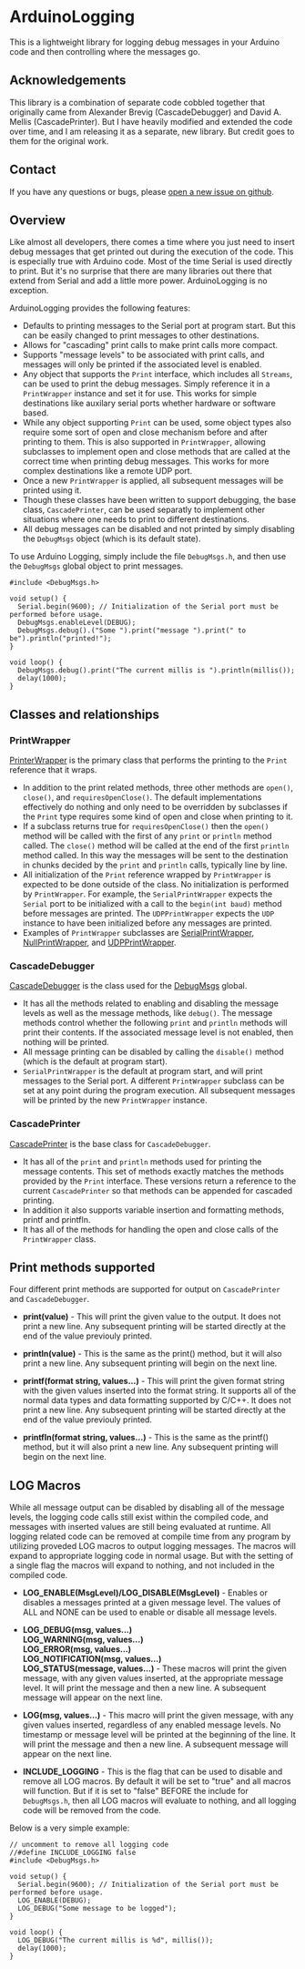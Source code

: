# ArduinoLogging
This is a lightweight library for logging debug messages in your Arduino code
and then controlling where the messages go.

## Acknowledgements
This library is a combination of separate code cobbled together that originally
came from Alexander Brevig (CascadeDebugger) and David A. Mellis
(CascadePrinter). But I have heavily modified and extended the code over time,
and I am releasing it as a separate, new library. But credit goes to them for
the original work.

## Contact
If you have any questions or bugs, please 
[open a new issue on github](https://github.com/markwomack/ArduinoLogging/issues).

## Overview
Like almost all developers, there comes a time where you just need to insert
debug messages that get printed out during the execution of the code. This is
especially true with Arduino code. Most of the time Serial is used directly to
print. But it's no surprise that there are many libraries out there that extend
from Serial and add a little more power. ArduinoLogging is no exception.

ArduinoLogging provides the following features:
- Defaults to printing messages to the Serial port at program start. But this
can be easily changed to print messages to other destinations.
- Allows for "cascading" print calls to make print calls more compact.
- Supports "message levels" to be associated with print calls, and messages
will only be printed if the associated level is enabled.
- Any object that supports the `Print` interface, which includes all
`Streams`, can be used to print the debug messages. Simply reference it in a
`PrintWrapper` instance and set it for use. This works for simple destinations
like auxilary serial ports whether hardware or software based.
- While any object supporting `Print` can be used, some object types also
require some sort of open and close mechanism before and after printing to
them. This is also supported in `PrintWrapper`, allowing subclasses to
implement open and close methods that are called at the correct time when
printing debug messages. This works for more complex destinations like
a remote UDP port.
- Once a new `PrintWrapper` is applied, all subsequent messages will be
printed using it.
- Though these classes have been written to support debugging, the base
class, `CascadePrinter`, can be used separatly to implement other
situations where one needs to print to different destinations.
- All debug messages can be disabled and not printed by simply disabling
the `DebugMsgs` object (which is its default state).

To use Arduino Logging, simply include the file `DebugMsgs.h`, and then use
the `DebugMsgs` global object to print messages.

    #include <DebugMsgs.h>
    
    void setup() {
      Serial.begin(9600); // Initialization of the Serial port must be performed before usage.
      DebugMsgs.enableLevel(DEBUG);
      DebugMsgs.debug().("Some ").print("message ").print(" to be").println("printed!");
    }
    
    void loop() {
      DebugMsgs.debug().print("The current millis is ").println(millis());
      delay(1000);
    }

## Classes and relationships

### PrintWrapper
[PrinterWrapper](https://github.com/markwomack/ArduinoLogging/blob/main/src/PrintWrapper.h#L29)
is the primary class that performs the printing to the
`Print` reference that it wraps.
- In addition to the print related methods, three other methods are
`open()`, `close()`, and `requiresOpenClose()`. The default
implementations effectively do nothing and only need to be overridden
by subclasses if the `Print` type requires some kind of open and close
when printing to it.
- If a subclass returns true for `requiresOpenClose()` then the `open()`
method will be called with the first of any `print` or `println`
method called. The `close()` method will be called at the end of the
first `println` method called. In this way the messages will be sent to
the destination in chunks decided by the `print` and `println` calls,
typically line by line.
- All initialization of the `Print` reference wrapped by
`PrintWrapper` is expected to be done outside of the class. No
initialization is performed by `PrintWrapper`. For example, the
`SerialPrintWrapper` expects the `Serial` port to be initialized with
a call to the `begin(int baud)` method before messages are printed.
The `UDPPrintWrapper` expects the `UDP` instance to have been
initialized before any messages are printed.
- Examples of `PrintWrapper` subclasses are 
[SerialPrintWrapper](https://github.com/markwomack/ArduinoLogging/blob/main/src/PrintWrapper.h#L94),
[NullPrintWrapper](https://github.com/markwomack/ArduinoLogging/blob/main/src/PrintWrapper.h#L103), and 
[UDPPrintWrapper](https://github.com/markwomack/ArduinoLogging/blob/main/src/UDPPrintWrapper.h#L48).

### CascadeDebugger
[CascadeDebugger](https://github.com/markwomack/ArduinoLogging/blob/main/src/CascadeDebugger.h#L31) 
is the class used for the 
[DebugMsgs](https://github.com/markwomack/ArduinoLogging/blob/main/src/DebugMsgs.h#L9) global.
- It has all the methods related to enabling and disabling the message
levels as well as the message methods, like `debug()`. The message
methods control whether the following `print` and `println` methods will
print their contents. If the associated message level is not enabled,
then nothing will be printed.
- All message printing can be disabled by calling the `disable()` method
(which is the default at program start).
- `SerialPrintWrapper` is the default at program start, and will print
messages to the Serial port. A different `PrintWrapper` subclass can
be set at any point during the program execution. All subsequent
messages will be printed by the new `PrintWrapper` instance.

### CascadePrinter
[CascadePrinter](https://github.com/markwomack/ArduinoLogging/blob/main/src/CascadePrinter.h#L21) 
is the base class for `CascadeDebugger`.
- It has all of the `print` and `println` methods used for printing
the message contents. This set of methods exactly matches the methods
provided by the `Print` interface. These versions return a reference
to the current `CascadePrinter` so that methods can be appended
for cascaded printing.
- In addition it also supports variable insertion and formatting
methods, printf and printfln.
- It has all of the methods for handling the open and close calls
of the `PrintWrapper` class.

## Print methods supported
Four different print methods are supported for output on
`CascadePrinter` and `CascadeDebugger`.

- **print(value)** - This will print the given value to the output.
It does not print a new line. Any subsequent printing will be
started directly at the end of the value previouly printed.

- **println(value)** - This is the same as the print() method,
but it will also print a new line. Any subsequent printing will
begin on the next line.

- **printf(format string, values...)** -  This will print the
given format string with the given values inserted into the
format string. It supports all of the normal data types and data
formatting supported by C/C++. It does not print a new line. Any
subsequent printing will be started directly at the end of the
value previouly printed.

- **printfln(format string, values...)** -  This is the same as
the printf() method, but it will also print a new line. Any
subsequent printing will begin on the next line.

## LOG Macros
While all message output can be disabled by disabling all of the 
message levels, the logging code calls still exist within the
compiled code, and messages with inserted values are still being
evaluated at runtime. All logging related code can be removed
at compile time from any program by utilizing proveded LOG macros
to output logging messages. The macros will expand to appropriate
logging code in normal usage. But with the setting of a single
flag the macros will expand to nothing, and not included in the
compiled code.

- **LOG_ENABLE(MsgLevel)/LOG_DISABLE(MsgLevel)** - Enables or
disables a messages printed at a given message level. The
values of ALL and NONE can be used to enable or disable all
message levels.

- **LOG_DEBUG(msg, values...)**</br>
**LOG_WARNING(msg, values...)**</br>
**LOG_ERROR(msg, values...)**</br>
**LOG_NOTIFICATION(msg, values...)**</br>
**LOG_STATUS(message, values...)** - These macros will print
  the given message, with any given values inserted, at the
  appropriate message level. It will print the message and then
  a new line. A subsequent message will appear on the next line.

- **LOG(msg, values...)** - This macro will print the given
message, with any given values inserted, regardless of any
enabled message levels. No timestamp or message level will be
printed at the beginning of the line. It will print the message
and then a new line. A subsequent message will appear on the
next line.

- **INCLUDE_LOGGING** - This is the flag that can be used to
disable and remove all LOG macros. By default it will be set
to "true" and all macros will function. But if it is set to
"false" BEFORE the include for `DebugMsgs.h`, then all LOG macros
will evaluate to nothing, and all logging code will be removed
from the code.

Below is a very simple example:

    // uncomment to remove all logging code
    //#define INCLUDE_LOGGING false
    #include <DebugMsgs.h>
    
    void setup() {
      Serial.begin(9600); // Initialization of the Serial port must be performed before usage.
      LOG_ENABLE(DEBUG);
      LOG_DEBUG("Some message to be logged");
    }
    
    void loop() {
      LOG_DEBUG("The current millis is %d", millis());
      delay(1000);
    }
